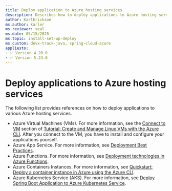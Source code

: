 ```yaml
---
title: Deploy application to Azure hosting services
description: Describes how to deploy applications to Azure hosting services
author: KarlErickson
ms.author: karler
ms.reviewer: seal
ms.date: 05/15/2025 
ms.topic: install-set-up-deploy
ms.custom: devx-track-java, spring-cloud-azure
appliesto:
- ✅ Version 4.20.0
- ✅ Version 5.23.0
---
```


# Deploy applications to Azure hosting services

The following list provides references on how to deploy applications to various Azure hosting services.

- Azure Virtual Machines (VMs). For more information, see the [Connect to VM](/azure/virtual-machines/linux/tutorial-manage-vm#connect-to-vm) section of [Tutorial: Create and Manage Linux VMs with the Azure CLI](/azure/virtual-machines/linux/tutorial-manage-vm). After you connect to the VM, you have to install and configure your applications yourself.
- Azure App Service. For more information, see [Deployment Best Practices](/azure/app-service/deploy-best-practices).
- Azure Functions. For more information, see [Deployment technologies in Azure Functions](/azure/azure-functions/functions-deployment-technologies).
- Azure Containers Instances. For more information, see [Quickstart: Deploy a container instance in Azure using the Azure CLI](/azure/container-instances/container-instances-quickstart).
- Azure Kubernetes Service (AKS). For more information, see [Deploy Spring Boot Application to Azure Kubernetes Service](./deploy-spring-boot-java-app-on-kubernetes.md).
